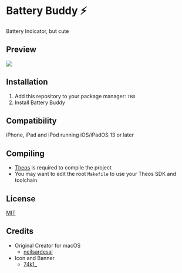 # Battery Buddy ⚡️
Battery Indicator, but cute

## Preview
<img src="Preview.png">

## Installation
1. Add this repository to your package manager: `TBD`
2. Install Battery Buddy

## Compatibility
iPhone, iPad and iPod running iOS/iPadOS 13 or later

## Compiling
  - [Theos](https://theos.dev/) is required to compile the project
  - You may want to edit the root `Makefile` to use your Theos SDK and toolchain

## License
[MIT](https://github.com/Traurige/BatteryBuddy/blob/main/LICENSE)

## Credits
  - Original Creator for macOS
    - [neilsardesai](https://twitter.com/neilsardesai)
  - Icon and Banner
    - [74k1_](https://twitter.com/74k1_)
